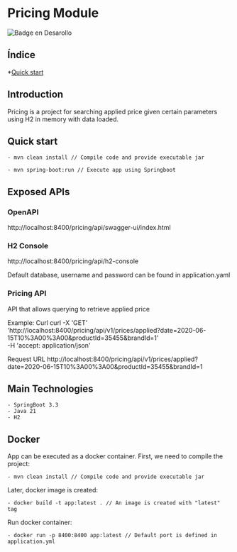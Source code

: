 # Pricing Module

![Badge en Desarollo](https://img.shields.io/badge/STATUS-EN%20DESAROLLO-green)

## Índice

*[Quick start](#quick-start)

## Introduction

Pricing is a project for searching applied price given certain parameters using H2 in memory with
data loaded.

## Quick start

    - mvn clean install // Compile code and provide executable jar

    - mvn spring-boot:run // Execute app using Springboot

## Exposed APIs

### OpenAPI

http://localhost:8400/pricing/api/swagger-ui/index.html

### H2 Console

http://localhost:8400/pricing/api/h2-console

Default database, username and password can be found in application.yaml

### Pricing API

API that allows querying to retrieve applied price

Example:
Curl
curl -X 'GET' \
'http://localhost:8400/pricing/api/v1/prices/applied?date=2020-06-15T10%3A00%3A00&productId=35455&brandId=1' \
-H 'accept: application/json'

Request URL
http://localhost:8400/pricing/api/v1/prices/applied?date=2020-06-15T10%3A00%3A00&productId=35455&brandId=1

## Main Technologies

    - SpringBoot 3.3
    - Java 21
    - H2

## Docker

App can be executed as a docker container. 
First, we need to compile the project:

    - mvn clean install // Compile code and provide executable jar

Later, docker image is created:

    - docker build -t app:latest . // An image is created with "latest" tag 

Run docker container:

    - docker run -p 8400:8400 app:latest // Default port is defined in application.yml    





